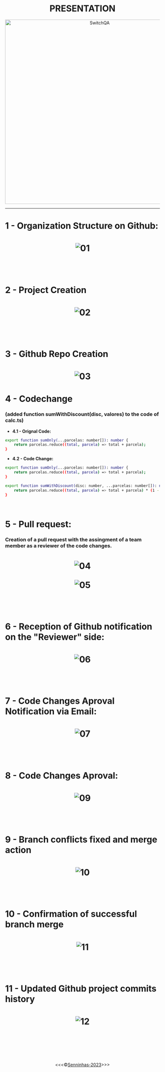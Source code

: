 <h1 align="center">PRESENTATION</h1>

<p align="center">
<img src="https://portotechhub.com/wp-content/uploads/2022/12/SWitCH_QA.png" alt="SwitchQA" title="SwitchQA" width="600px">
</p>
<hr>

# 1 - Organization Structure on Github:

<h1 align="center">

![01](/docs/img/00.PNG)

<br>

# 2 - Project Creation

<h1 align="center">

![02](/docs/img/01.PNG)


<br>

# 3 - Github Repo Creation

<h1 align="center">

![03](/docs/img/02.PNG)

</h1>

# 4 - Codechange

### (added function sumWithDiscount(disc, valores) to the code of calc.ts)

* **4.1 - Orignal Code:**

````bash
export function sumOnly(...parcelas: number[]): number {
    return parcelas.reduce((total, parcela) => total + parcela);
} 
````

* **4.2 - Code Change:**

````bash
export function sumOnly(...parcelas: number[]): number {
    return parcelas.reduce((total, parcela) => total + parcela);
} 

export function sumWithDiscount(disc: number, ...parcelas: number[]): number {
    return parcelas.reduce((total, parcela) => total + parcela) * (1 - disc);
}
````
<br>

# 5 - Pull request:

### Creation of a pull request with the assingment of a team member as a reviewer of the code changes.

<h1 align="center">

![04](/docs/img/03.PNG)

![05](/docs/img/04.PNG)

<br>

# 6 - Reception of Github notification on the "Reviewer" side:

<h1 align="center">

![06](/docs/img/05.png)

<br>

# 7 - Code Changes Aproval Notification via Email:

<h1 align="center">

![07](/docs/img/05-2.PNG)

<br>

# 8 - Code Changes Aproval:

<h1 align="center">

![09](/docs/img/07.PNG)

<br>

# 9 - Branch conflicts fixed and merge action

<h1 align="center">

![10](/docs/img/08.PNG)

<br>

# 10 - Confirmation of successful branch merge

<h1 align="center">

![11](/docs/img/09.PNG)

<br>

# 11 - Updated Github project commits history

<h1 align="center">

![12](/docs/img/10.PNG)

<br>
<br>
</h1>
<p align="center">&lt;&lt;&lt;&copy;<a href="https://github.com/Senninhas-2023" target="blank">Senninhas-2023</a>&gt;&gt;&gt;</p>